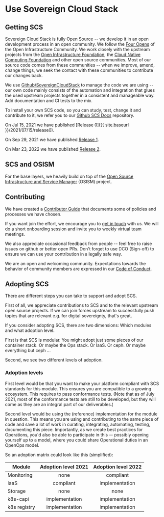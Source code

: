 # Use Sovereign Cloud Stack

## Getting SCS

Sovereign Cloud Stack is fully Open Source -- we develop it in an open
development process in an open community. We follow the
[Four Opens](https://openinfra.dev/four-opens/) of the Open Infrastructure
Community. We work closely with the upstream projects from the
[Open Infrastructure Foundation](https://openinfra.dev/), the
[Cloud Native Computing Foundation](https://cncf.io/) and other open
source communities. Most of our source code comes from these
communities -- when we improve, amend, change things, we seek the
contact with these communities to contribute our changes back.

We use [Github/SovereignCloudStack](https://github.com/SovereignCloudStack/) to
manage the code we are using -- our own code mainly
consists of the automation and integration that glues the used
upstream projects together in a consistent and manageable way.
Add documentation and CI tests to the mix.

To install your own SCS code, so you can study, test, change it
and contribute to it, we refer you to our
[Github SCS Docs](https://github.com/SovereignCloudStack/Docs/)
repository.

On Jul 15, 2021 we have published [Release 0]({{ site.baseurl }}/2021/07/15/release0).

On Sep 29, 2021 we have published [Release 1](https://github.com/SovereignCloudStack/Docs/blob/main/Release-Notes/Release1.md).

On Mar 23, 2022 we have published [Release 2](https://github.com/SovereignCloudStack/Docs/blob/main/Release-Notes/Release2.md).

## SCS and OSISM

For the base layers, we heavily build on top of the
[Open Source Infrastructure and Service Manager](https://osism.tech/) (OSISM)
project.

## Contributing

We have created a 
[Contributor Guide](https://scs.community/docs/contributor/)
that documents some of policies and processes we have
chosen.

If you want join the effort, we encourage you to
[get in touch](mailto:project@scs.sovereignit.de) with us.
We will do a short onboarding session and invite you to weekly
virtual team meetings.

We also appreciate occasional feedback from people -- feel
free to raise issues on github or better open PRs. Don't forget
to use DCO (Sign-off) to ensure we can use your contribution in
a legally safe way.

We are an open and welcoming community.
Expectations towards the behavior of community members are
expressed in our [Code of Conduct](https://github.com/SovereignCloudStack/.github/blob/main/CODE_OF_CONDUCT.md).

## Adopting SCS

There are different steps you can take to support and adopt SCS.

First of all, we appreciate contributions to SCS and to the relevant
upstream open source projects. If we can join forces upstream to
successfully push topics that are relevant e.g. for digital sovereignty,
that's great.

If you consider adopting SCS, there are two dimensions: Which modules
and what adoption level.

First is that SCS is modular. You might adopt just some pieces of
our container stack. Or maybe the Ops stack. Or IaaS. Or ceph.
Or maybe everything but ceph ...

Second, we see two different levels of adoption.

### Adoption levels

First level would be that you want to make your platform compliant with SCS
standards for this module. This ensures you are compatible to a growing
ecosystem.  This requires to pass conformance tests. (Note that as of July
2021, most of the conformance tests are still to be developed, but they will
come as they are an integral part of our deliverables.)

Second level would be using the (reference) implementation for the module
in question. This means you are using and contributing to the same piece
of code and save a lot of work in curating, integrating, automating,
testing, documenting this piece. Importantly, as we create best practices
for Operations, you'd also be able to participate in this -- possibly
opening yourself up to a model, where you could share Operational
duties in an OpenOps model.

So an adoption matrix could look like this (simplified):

<div class="table-responsive" markdown="1">

| Module       | Adoption level 2021 | Adoption level 2022 |
|--------------|:-------------------:|:-------------------:|
| Monitoring   |     none            |  compliant          |
| IaaS         |     compliant       |  implementation     |
| Storage      |     none            |  none               |
| k8s-capi     |     implementation  |  implementation     |
| k8s registry |     implementation  |  implementation     |

</div>
